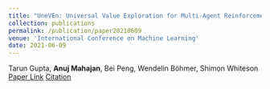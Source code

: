 ```yaml
---
title: "UneVEn: Universal Value Exploration for Multi-Agent Reinforcement Learning"
collection: publications
permalink: /publication/paper20210609
venue: 'International Conference on Machine Learning'
date: 2021-06-09
---
```

Tarun Gupta, **Anuj Mahajan**, Bei Peng, Wendelin Böhmer, Shimon Whiteson\
[Paper Link](http://anuj-mahajan.github.io/files/uneven.pdf)    [Citation](/bibtex/paper9.html)
